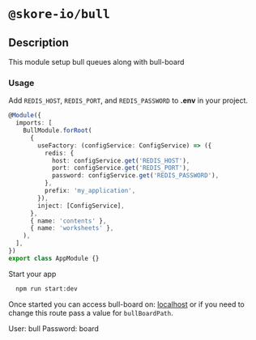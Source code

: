 # `@skore-io/bull`

## Description

This module setup bull queues along with bull-board

### Usage

Add `REDIS_HOST`, `REDIS_PORT`, and `REDIS_PASSWORD` to **.env** in your project.

```typescript
@Module({
  imports: [
    BullModule.forRoot(
      {
        useFactory: (configService: ConfigService) => ({
          redis: {
            host: configService.get('REDIS_HOST'),
            port: configService.get('REDIS_PORT'),
            password: configService.get('REDIS_PASSWORD'),
          },
          prefix: 'my_application',
        }),
        inject: [ConfigService],
      },
      { name: 'contents' },
      { name: 'worksheets' },
    ),
  ],
})
export class AppModule {}
```

Start your app

```sh
  npm run start:dev
```

Once started you can access bull-board on: [localhost](http://localhost:3000/admin/queues) or if you need to change this route pass a value for `bullBoardPath`.

User: bull
Password: board
